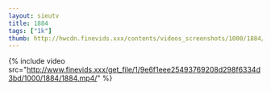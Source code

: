 ```yaml
--- 
layout: sieutv
title: 1884
tags: ["1k"]
thumb: http://hwcdn.finevids.xxx/contents/videos_screenshots/1000/1884/preview.mp4.jpg
---
```

{% include video src="http://www.finevids.xxx/get_file/1/9e6f1eee25493769208d298f6334d3bd/1000/1884/1884.mp4/" %} 
